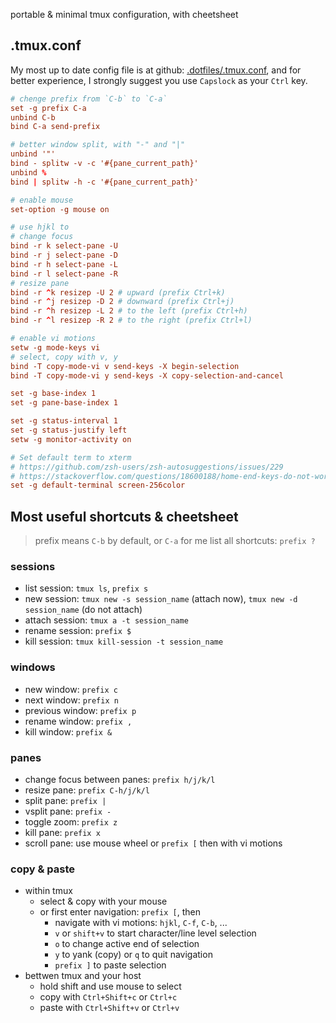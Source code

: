 portable & minimal tmux configuration, with cheetsheet

<!--more-->

## .tmux.conf

My most up to date config file is at github: [.dotfiles/.tmux.conf](https://github.com/sky-bro/.dotfiles/blob/master/.tmux.conf), and for better experience, I strongly suggest you use `Capslock` as your `Ctrl` key.

```conf
# chenge prefix from `C-b` to `C-a`
set -g prefix C-a
unbind C-b
bind C-a send-prefix

# better window split, with "-" and "|"
unbind '"'
bind - splitw -v -c '#{pane_current_path}'
unbind %
bind | splitw -h -c '#{pane_current_path}'

# enable mouse
set-option -g mouse on

# use hjkl to
# change focus
bind -r k select-pane -U
bind -r j select-pane -D
bind -r h select-pane -L
bind -r l select-pane -R
# resize pane
bind -r ^k resizep -U 2 # upward (prefix Ctrl+k)
bind -r ^j resizep -D 2 # downward (prefix Ctrl+j)
bind -r ^h resizep -L 2 # to the left (prefix Ctrl+h)
bind -r ^l resizep -R 2 # to the right (prefix Ctrl+l)

# enable vi motions
setw -g mode-keys vi
# select, copy with v, y
bind -T copy-mode-vi v send-keys -X begin-selection
bind -T copy-mode-vi y send-keys -X copy-selection-and-cancel

set -g base-index 1
set -g pane-base-index 1

set -g status-interval 1
set -g status-justify left
setw -g monitor-activity on

# Set default term to xterm
# https://github.com/zsh-users/zsh-autosuggestions/issues/229
# https://stackoverflow.com/questions/18600188/home-end-keys-do-not-work-in-tmux
set -g default-terminal screen-256color
```

## Most useful shortcuts & cheetsheet

> prefix means `C-b` by default, or `C-a` for me
> list all shortcuts: `prefix ?`

### sessions

* list session: `tmux ls`, `prefix s`
* new session: `tmux new -s session_name` (attach now), `tmux new -d session_name` (do not attach)
* attach session: `tmux a -t session_name`
* rename session: `prefix $`
* kill session: `tmux kill-session -t session_name`

### windows

* new window: `prefix c`
* next window: `prefix n`
* previous window: `prefix p`
* rename window: `prefix ,`
* kill window: `prefix &`

### panes

* change focus between panes: `prefix h/j/k/l`
* resize pane: `prefix C-h/j/k/l`
* split pane: `prefix |`
* vsplit pane: `prefix -`
* toggle zoom: `prefix z`
* kill pane: `prefix x`
* scroll pane: use mouse wheel or `prefix [` then with vi motions

### copy & paste

* within tmux
  * select & copy with your mouse
  * or first enter navigation: `prefix [`, then
    * navigate with vi motions: `hjkl`, `C-f`, `C-b`, ...
    * `v` or `shift+v` to start character/line level selection
    * `o` to change active end of selection
    * `y` to yank (copy) or `q` to quit navigation
    * `prefix ]` to paste selection
* bettwen tmux and your host
  * hold shift and use mouse to select
  * copy with `Ctrl+Shift+c` or `Ctrl+c`
  * paste with `Ctrl+Shift+v` or `Ctrl+v`
